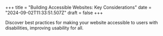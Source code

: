 +++
title = "Building Accessible Websites: Key Considerations"
date = "2024-09-02T11:33:51.507Z"
draft = false
+++

  Discover best practices for making your website accessible to users with disabilities, improving usability for all.
        